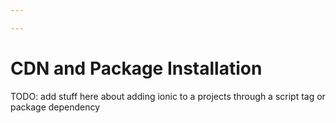 ```yaml
---

---
```


# CDN and Package Installation

TODO: add stuff here about adding ionic to a projects through a script tag or package dependency